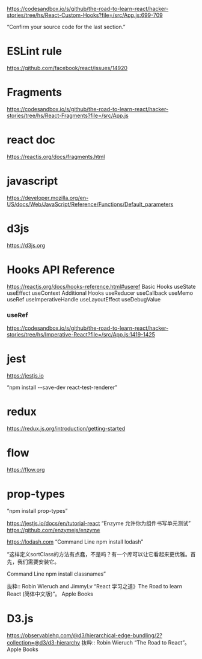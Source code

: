 https://codesandbox.io/s/github/the-road-to-learn-react/hacker-stories/tree/hs/React-Custom-Hooks?file=/src/App.js:699-709

“Confirm your source code for the last section.”
# ESLint rule 
https://github.com/facebook/react/issues/14920

# Fragments
https://codesandbox.io/s/github/the-road-to-learn-react/hacker-stories/tree/hs/React-Fragments?file=/src/App.js

# react doc
https://reactjs.org/docs/fragments.html

# javascript
https://developer.mozilla.org/en-US/docs/Web/JavaScript/Reference/Functions/Default_parameters

# d3js
https://d3js.org

# Hooks API Reference
https://reactjs.org/docs/hooks-reference.html#useref
Basic Hooks
useState
useEffect
useContext
Additional Hooks
useReducer
useCallback
useMemo
useRef
useImperativeHandle
useLayoutEffect
useDebugValue


### useRef
https://codesandbox.io/s/github/the-road-to-learn-react/hacker-stories/tree/hs/Imperative-React?file=/src/App.js:1419-1425

# jest
https://jestjs.io

“npm install --save-dev react-test-renderer”

# redux
https://redux.js.org/introduction/getting-started

# flow
https://flow.org

# prop-types
“npm install prop-types” 

https://jestjs.io/docs/en/tutorial-react
“Enzyme 允许你为组件书写单元测试” https://github.com/enzymejs/enzyme


https://lodash.com
“Command Line
npm install lodash”

“这样定义sortClass的方法有点蠢，不是吗？有一个库可以让它看起来更优雅。首先，我们需要安装它。

Command Line
npm install classnames”

抜粋:: Robin Wieruch and JimmyLv  “React 学习之道》The Road to learn React (简体中文版)”。 Apple Books  
# D3.js
https://observablehq.com/@d3/hierarchical-edge-bundling/2?collection=@d3/d3-hierarchy
抜粋:: Robin Wieruch  “The Road to React”。 Apple Books  
